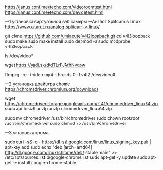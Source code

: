 

https://janus.conf.meetecho.com/videoroomtest.html
https://janus.conf.meetecho.com/devicetest.html


--1 установка виртуальной веб камеры
--Аналог Splitcam в Linux
https://www.dr.arut.ru/analog-splitcam-v-linux/

git clone https://github.com/umlaeute/v4l2loopback.git
cd v4l2loopback
sudo make
sudo make install
sudo depmod -a
sudo modprobe v4l2loopback

ls /dev/video*

wget https://yadi.sk/d/dTLrFJAfhNvqow

ffmpeg -re -i video.mp4 -threads 0 -f v4l2 /dev/video0

--2 установка драйвера chome
https://chromedriver.chromium.org/downloads

wget https://chromedriver.storage.googleapis.com/2.41/chromedriver_linux64.zip
sudo apt install unzip
unzip chromedriver_linux64.zip

sudo mv chromedriver /usr/bin/chromedriver
sudo chown root:root /usr/bin/chromedriver
sudo chmod +x /usr/bin/chromedriver


--3 установка хрома

sudo curl -sS -o - https://dl-ssl.google.com/linux/linux_signing_key.pub | apt-key add
sudo echo "deb [arch=amd64]  http://dl.google.com/linux/chrome/deb/ stable main" >> /etc/apt/sources.list.d/google-chrome.list
sudo apt-get -y update
sudo apt-get -y install google-chrome-stable









